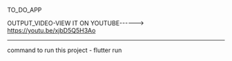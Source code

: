 TO_DO_APP

OUTPUT_VIDEO-VIEW IT ON YOUTUBE------> https://youtu.be/xjbD5Q5H3Ao

-------------------------------------------------------------------------------------------------------------------
command to run this project - flutter run 
